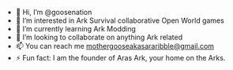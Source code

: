 - 👋 Hi, I’m @goosenation
- 👀 I’m interested in Ark Survival collaborative Open World games
- 🌱 I’m currently learning Ark Modding
- 💞️ I’m looking to collaborate on anything Ark related
- 📫 You can reach me mothergooseakasararibble@gmail.com
- ⚡ Fun fact: I am the founder of Aras Ark, your home on the Arks.

<!---
goosenation/goosenation is a ✨ special ✨ repository because its `README.md` (this file) appears on your GitHub profile.
You can click the Preview link to take a look at your changes.
--->
